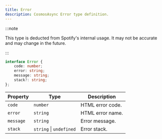 ```yaml
---
title: Error
description: CosmosAsync Error type definition.
---
```


:::note

This type is deducted from Spotify's internal usage. It may not be accurate and may change in the future.

:::

```ts
interface Error {
    code: number;
    error: string;
    message: string;
    stack?: string;
};
```

| Property | Type | Description |
| --- | --- | --- |
| `code` | `number` | HTML error code. |
| `error` | `string` | HTML error name. |
| `message` | `string` | Error message. |
| `stack` | `string` &#124; `undefined` | Error stack. |